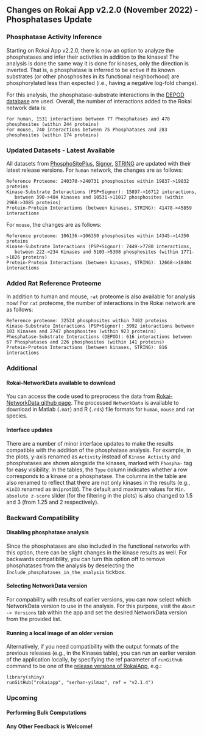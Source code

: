 ## Changes on Rokai App v2.2.0 (November 2022) - Phosphatases Update

### Phosphatase Activity Inference

Starting on Rokai App v2.2.0, there is now an option to analyze the phosphatases and infer their activities in addition to the kinases! The analysis is done the same way it is done for kinases, only the direction is inverted. That is, a phosphatase is inferred to be active if its known substrates (or other phosphosites in its functional neighborhood) are phosphorylated less than expected (i.e., having a negative log-fold change). 

For this analysis, the phosphatase-substrate interactions in the [DEPOD database](http://depod.bioss.uni-freiburg.de/) are used. Overall, the number of interactions added to the Rokai network data is:
```
For human, 1531 interactions between 77 Phosphatases and 478 phosphosites (within 244 proteins)
For mouse, 740 interactions between 75 Phosphatases and 283 phosphosites (within 174 proteins)
```
### Updated Datasets - Latest Available
All datasets from [PhosphoSitePlus](https://www.phosphosite.org/), [Signor](https://signor.uniroma2.it/), [STRING](https://string-db.org/) are updated with their latest release versions. For ``human`` network, the changes are as follows:
```
Reference Proteome: 240370->240731 phosphosites within 19837->19832 proteins
Kinase-Substrate Interactions (PSP+Signor): 15897->16712 interactions, 
   between 390->404 Kinases and 10531->11017 phosphosites (within 2968->3085 proteins)
Protein-Protein Interactions (between kinases, STRING): 41478->45859 interactions
```
For ``mouse``, the changes are as follows:
```
Reference proteome: 106136->106350 phosphosites within 14345->14350 proteins
Kinase-Substrate Interactions (PSP+Signor): 7449->7780 interactions,
   between 222->234 Kinases and 5103->5308 phosphosites (within 1771->1826 proteins)
Protein-Protein Interactions (between kinases, STRING): 12668->18404 interactions
```

### Added Rat Reference Proteome
In addition to human and mouse, ``rat`` proteome is also available for analysis now! For ``rat`` proteome, the number of interactions in the Rokai network are as follows:
```
Reference proteome: 32524 phosphosites within 7402 proteins
Kinase-Substrate Interactions (PSP+Signor): 3992 interactions between 103 Kinases and 2747 phosphosites (within 923 proteins)
Phosphatase-Substrate Interactions (DEPOD): 616 interactions between 67 Phosphatases and 226 phosphosites (within 141 proteins)
Protein-Protein Interactions (between kinases, STRING): 816 interactions
```

### Additional

#### Rokai-NetworkData available to download
You can access the code used to preprocess the data from [Rokai-NetworkData github page](https://github.com/serhan-yilmaz/Rokai-NetworkData). The processed ``NetworkData`` is available to download in Matlab (``.mat``) and R (``.rds``) file formats for ``human``, ``mouse`` and ``rat`` species. 

#### Interface updates
There are a number of minor interface updates to make the results compatible with the addition of the phosphatase analysis. For example, in the plots, y-axis renamed as `Activity` instead of `Kinase Activity` and phosphatases are shown alongside the kinases, marked with ``Phospha-`` tag for easy visibility. In the tables, the ``Type`` column indicates whether a row corresponds to a kinase or a phosphatase. The columns in the table are also renamed to reflect that there are not only kinases in the results (e.g., ``KinID`` renamed as ``UniprotID``). The default and maximum values for ``Min. absolute z-score`` slider (for the filtering in the plots) is also changed to 1.5 and 3 (from 1.25 and 2 respectively). 

### Backward Compatibility

#### Disabling phosphatase analysis
Since the phosphatases are also included in the functional networks with this option, there can be slight changes in the kinase results as well. For backwards compatibility, you can turn this option off to remove phosphatases from the analysis by deselecting the ``Include_phosphatases_in_the_analysis`` tickbox.

#### Selecting NetworkData version
For compability with results of earlier versions, you can now select which NetworkData version to use in the analysis. For this purpose, visit the ``About -> Versions`` tab within the app and set the desired NetworkData version from the provided list. 

#### Running a local image of an older version
Alternatively, if you need compatibility with the output formats of the previous releases (e.g., in the Kinases table), you can run an earlier version of the application locally, by specifying the ref parameter of ``runGithub`` command to be one of the [release versions of RokaiApp](https://github.com/serhan-yilmaz/RokaiApp/releases), e.g.:
```
library(shiny)
runGitHub("rokaiapp", "serhan-yilmaz", ref = "v2.1.4")
```

### Upcoming

#### Performing Bulk Computations

#### Any Other Feedback is Welcome!

